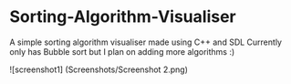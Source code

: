 # Sorting-Algorithm-Visualiser
A simple sorting algorithm visualiser made using C++ and SDL
Currently only has Bubble sort but I plan on adding more algorithms :)

![screenshot1] (Screenshots/Screenshot 2.png)
